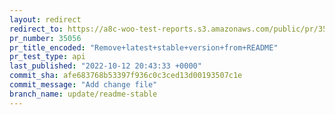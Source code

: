 ```yaml
---
layout: redirect
redirect_to: https://a8c-woo-test-reports.s3.amazonaws.com/public/pr/35056/api/index.html
pr_number: 35056
pr_title_encoded: "Remove+latest+stable+version+from+README"
pr_test_type: api
last_published: "2022-10-12 20:43:33 +0000"
commit_sha: afe683768b53397f936c0c3ced13d00193507c1e
commit_message: "Add change file"
branch_name: update/readme-stable
---
```

